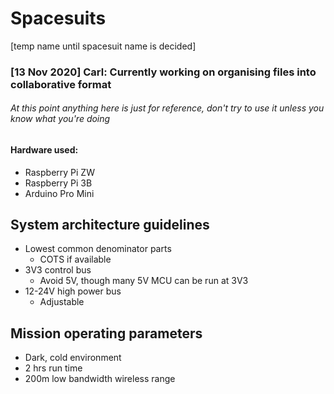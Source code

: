 # Spacesuits
[temp name until spacesuit name is decided]

### [13 Nov 2020] Carl: Currently working on organising files into collaborative format
###### At this point anything here is just for reference, don't try to use it unless you know what you're doing
#### Hardware used:
+ Raspberry Pi ZW
+ Raspberry Pi 3B
+ Arduino Pro Mini


## System architecture guidelines

+ Lowest common denominator parts 
  + COTS if available 
+ 3V3 control bus 
  + Avoid 5V, though many 5V MCU can be run at 3V3 
+ 12-24V high power bus 
  + Adjustable 

## Mission operating parameters

+ Dark, cold environment
+ 2 hrs run time
+ 200m low bandwidth wireless range
